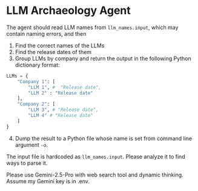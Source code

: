 # LLM Archaeology Agent

The agent should read LLM names from `llm_names.input`, which may contain naming errors, and then
1. Find the correct names of the LLMs
2. Find the release dates of them 
3. Group LLMs by company and return the output in the following Python dictionary format:

```python
LLMs = {
    "Company 1": [
        "LLM 1", #  "Release date",
        "LLM 2" : "Release date"
    ],
    "Company 2": [
        "LLM 3", # "Release date",
        "LLM 4" # "Release date"
    ]
}
```
4. Dump the result to a Python file whose name is set from command line argument `-o`. 

The input file is hardcoded as `llm_names.input`. Please analyze it to find ways to parse it.

Please use Gemini-2.5-Pro with web search tool and dynamic thinking. 
Assume my Gemini key is in .env. 
